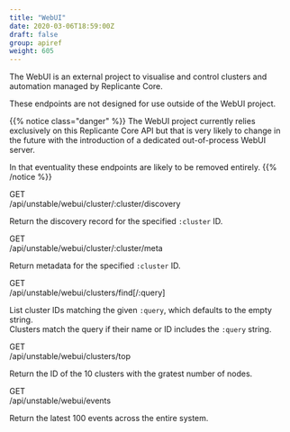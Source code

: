 ```yaml
---
title: "WebUI"
date: 2020-03-06T18:59:00Z
draft: false
group: apiref
weight: 605
---
```


The WebUI is an external project to visualise and control clusters and automation
managed by Replicante Core.

These endpoints are not designed for use outside of the WebUI project.

{{% notice class="danger" %}}
The WebUI project currently relies exclusively on this Replicante Core API but that is very
likely to change in the future with the introduction of a dedicated out-of-process WebUI server.

In that eventuality these endpoints are likely to be removed entirely.
{{% /notice %}}


<div class="rest">
  <div class="method get">GET</div>
  <div class="url get">/api/unstable/webui/cluster/:cluster/discovery</div>
  <div class="desc get rtl"></div>
</div>

Return the discovery record for the specified `:cluster` ID.


<div class="rest">
  <div class="method get">GET</div>
  <div class="url get">/api/unstable/webui/cluster/:cluster/meta</div>
  <div class="desc get rtl"></div>
</div>

Return metadata for the specified `:cluster` ID.


<div class="rest">
  <div class="method get">GET</div>
  <div class="url get">/api/unstable/webui/clusters/find[/:query]</div>
  <div class="desc get rtl"></div>
</div>

List cluster IDs matching the given `:query`, which defaults to the empty string.  
Clusters match the query if their name or ID includes the `:query` string.


<div class="rest">
  <div class="method get">GET</div>
  <div class="url get">/api/unstable/webui/clusters/top</div>
  <div class="desc get rtl"></div>
</div>

Return the ID of the 10 clusters with the gratest number of nodes.


<div class="rest">
  <div class="method get">GET</div>
  <div class="url get">/api/unstable/webui/events</div>
  <div class="desc get rtl"></div>
</div>

Return the latest 100 events across the entire system.

